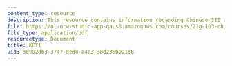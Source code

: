 ```yaml
---
content_type: resource
description: This resource contains information regarding Chinese III assignments.
file: https://ol-ocw-studio-app-qa.s3.amazonaws.com/courses/21g-103-chinese-iii-regular-fall-2003/30982db337478ed0a4a338d235b921d8_MIT21G_103F03_L41021.pdf
file_type: application/pdf
resourcetype: Document
title: KEY1
uid: 30982db3-3747-8ed0-a4a3-38d235b921d8
---
```

